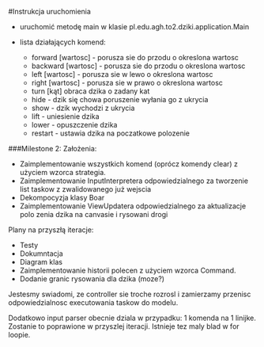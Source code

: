 #Instrukcja uruchomienia

* uruchomić metodę main w klasie pl.edu.agh.to2.dziki.application.Main
* lista działających komend:

    * forward [wartosc] - porusza sie do przodu o okreslona wartosc
    * backward [wartosc] - porusza sie do przodu o okreslona wartosc
    * left [wartosc] - porusza sie w lewo o okreslona wartosc
    * right [wartosc] - porusza sie w prawo o okreslona wartosc
    * turn [kąt] obraca dzika o zadany kat
    * hide - dzik się chowa poruszenie wyłania go z ukrycia
    * show - dzik wychodzi z ukrycia
    * lift - uniesienie dzika
    * lower - opuszczenie dzika
    * restart - ustawia dzika na poczatkowe polozenie


###Milestone 2:
Założenia:
* Zaimplementowanie wszystkich komend (oprócz komendy clear) z użyciem wzorca strategia.
* Zaimplementowanie InputInterpretera odpowiedzialnego za tworzenie list taskow z zwalidowanego już wejscia
* Dekompocyzja klasy Boar
* Zaimplementowanie ViewUpdatera odpowiedzialnego za aktualizacje polo zenia dzika na canvasie i rysowani drogi


Plany na przyszłą iteracje:
 * Testy 
 * Dokumntacja
 * Diagram klas
 * Zaimplementowanie historii polecen z użyciem wzorca Command.
 * Dodanie granic rysowania dla dzika (moze?)
 
Jestesmy swiadomi, ze controller sie troche rozrosl i zamierzamy przenisc 
odpowiedzialnosc executowania taskow do modelu.

Dodatkowo input parser obecnie dziala w przypadku: 1 komenda na 1 linijke. Zostanie to poprawione
w przyszlej iteracji.
Istnieje tez maly blad w for loopie.